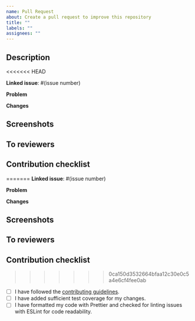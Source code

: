 ```yaml
---
name: Pull Request
about: Create a pull request to improve this repository
title: ""
labels: ""
assignees: ""
---
```


## Description

<<<<<<< HEAD

**Linked issue**: #(issue number)

**Problem**

<!-- The problems this PR aims to solve -->

**Changes**

<!-- Changes you have made to address the issue -->

## Screenshots

<!-- If applicable, add screenshots to help explain your improvements -->

## To reviewers

<!-- Additional comments for reviewers -->

## Contribution checklist

=======
**Linked issue**: #(issue number)

**Problem**

<!-- The problems this PR aims to solve -->

**Changes**

<!-- Changes you have made to address the issue -->

## Screenshots

<!-- If applicable, add screenshots to help explain your improvements -->

## To reviewers

<!-- Additional comments for reviewers -->

## Contribution checklist

> > > > > > > 0ca150d3532664bfaa12c30e0c5a4e6cf4fee0ab

- [ ] I have followed the [contributing guidelines](https://github.com/Hacker0x01/react-datepicker/blob/main/CONTRIBUTING.md).
- [ ] I have added sufficient test coverage for my changes.
- [ ] I have formatted my code with Prettier and checked for linting issues with ESLint for code readability.
